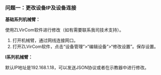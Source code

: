 ###  问题一：更改设备IP及设备连接

**基础系列机械臂：**

使用ZLVirCom软件进行修改（如有需要联系我司技术支持）。

1. 打开机械臂，通过网线连接网口。
2. 打开ZLVirCom软件，点击“设备管理”>“编辑设备”>“修改设置”。保存设置。

**I系列机械臂：**

默认IP地址是192.168.1.18，可以发送JSON协议或者在示教器中进行修改。
